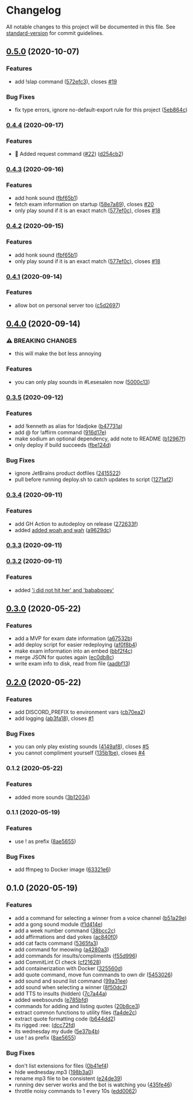 # Changelog

All notable changes to this project will be documented in this file. See [standard-version](https://github.com/conventional-changelog/standard-version) for commit guidelines.

## [0.5.0](https://github.com/sondr3/lesebot/compare/v0.4.4...v0.5.0) (2020-10-07)

### Features

- add !slap command ([572efc3](https://github.com/sondr3/lesebot/commit/572efc3b34b45115b7f63c51f135ebc3589f7c65)), closes [#19](https://github.com/sondr3/lesebot/issues/19)

### Bug Fixes

- fix type errors, ignore no-default-export rule for this project ([5eb864c](https://github.com/sondr3/lesebot/commit/5eb864c06b4ea65125e3787fb260363133a3c34b))

### [0.4.4](https://github.com/sondr3/lesebot/compare/v0.4.3...v0.4.4) (2020-09-17)

### Features

- :construction_worker: Added request command ([#22](https://github.com/sondr3/lesebot/issues/22)) ([d254cb2](https://github.com/sondr3/lesebot/commit/d254cb25caaa510997b06e6db30737ba1d29ee71))

### [0.4.3](https://github.com/sondr3/lesebot/compare/v0.4.1...v0.4.3) (2020-09-16)

### Features

- add honk sound ([fbf65b1](https://github.com/sondr3/lesebot/commit/fbf65b15d09d2a3d97d18008cf73c775a439f981))
- fetch exam information on startup ([58e7a89](https://github.com/sondr3/lesebot/commit/58e7a89cd592f74af3d3eee122823d3832f1731b)), closes [#20](https://github.com/sondr3/lesebot/issues/20)
- only play sound if it is an exact match ([577ef0c](https://github.com/sondr3/lesebot/commit/577ef0cc9e2e42ace7220575fa47d6daf5db8799)), closes [#18](https://github.com/sondr3/lesebot/issues/18)

### [0.4.2](https://github.com/sondr3/lesebot/compare/v0.4.1...v0.4.2) (2020-09-15)

### Features

- add honk sound ([fbf65b1](https://github.com/sondr3/lesebot/commit/fbf65b15d09d2a3d97d18008cf73c775a439f981))
- only play sound if it is an exact match ([577ef0c](https://github.com/sondr3/lesebot/commit/577ef0cc9e2e42ace7220575fa47d6daf5db8799)), closes [#18](https://github.com/sondr3/lesebot/issues/18)

### [0.4.1](https://github.com/sondr3/lesebot/compare/v0.4.0...v0.4.1) (2020-09-14)

### Features

- allow bot on personal server too ([c5d2697](https://github.com/sondr3/lesebot/commit/c5d269785bc142419aa103c482a1912f96d27c96))

## [0.4.0](https://github.com/sondr3/lesebot/compare/v0.3.5...v0.4.0) (2020-09-14)

### ⚠ BREAKING CHANGES

- this will make the bot less annoying

### Features

- you can only play sounds in #Lesesalen now ([5000c13](https://github.com/sondr3/lesebot/commit/5000c13b9422ec66e7efccfdb81da3ccf76b3523))

### [0.3.5](https://github.com/sondr3/lesebot/compare/v0.3.4...v0.3.5) (2020-09-12)

### Features

- add !kenneth as alias for !dadjoke ([b47731a](https://github.com/sondr3/lesebot/commit/b47731abb399de64a9103f141874b7c93fb60efe))
- add @ for !affirm command ([916d17e](https://github.com/sondr3/lesebot/commit/916d17e009aa26826fef3b7d0832d499b567d879))
- make sodium an optional dependency, add note to README ([b12967f](https://github.com/sondr3/lesebot/commit/b12967f309667810c9aa35e94d03af5d261a62c0))
- only deploy if build succeeds ([fbe124d](https://github.com/sondr3/lesebot/commit/fbe124dd2819cf550f41e354f24875e64d68a855))

### Bug Fixes

- ignore JetBrains product dotfiles ([2415522](https://github.com/sondr3/lesebot/commit/2415522a5672d946b1775974537ced27cb9dd2e1))
- pull before running deploy.sh to catch updates to script ([1271af2](https://github.com/sondr3/lesebot/commit/1271af2e5bc56c0e9c07fef2a30f9dd2f92a05fb))

### [0.3.4](https://github.com/sondr3/lesebot/compare/v0.3.3...v0.3.4) (2020-09-11)

### Features

- add GH Action to autodeploy on release ([272633f](https://github.com/sondr3/lesebot/commit/272633f7de1982e5af159391c318e4f854d33abd))
- added [added woah and wah](<[#14](https://github.com/sondr3/lesebot/issues/14)>) ([a9629dc](https://github.com/sondr3/lesebot/commit/a9629dca317a204668308e2fa773410dd3e97c50))

### [0.3.3](https://github.com/sondr3/lesebot/compare/v0.3.2...v0.3.3) (2020-09-11)

### [0.3.2](https://github.com/sondr3/lesebot/compare/v0.3.1...v0.3.2) (2020-09-11)

### Features

- added ['i did not hit her' and 'bababooey'](<[eeba473](https://github.com/sondr3/lesebot/commit/eeba473f9afae2177c85d76880d7a4b0cb303fca)>)

## [0.3.0](https://github.com/sondr3/lesebot/compare/v0.2.0...v0.3.0) (2020-05-22)

### Features

- add a MVP for exam date information ([a67532b](https://github.com/sondr3/lesebot/commit/a67532b0aa0981dacea4760e1328f316946785a0))
- add deploy script for easier redeploying ([af0f8b4](https://github.com/sondr3/lesebot/commit/af0f8b43823add3dd81e1a9e0139d652aad96811))
- make exam information into an embed ([bbf2f4c](https://github.com/sondr3/lesebot/commit/bbf2f4c8ff70dbeb6e5dd336130fece71871baf3))
- merge JSON for quotes again ([ec0db8c](https://github.com/sondr3/lesebot/commit/ec0db8c9053663a0e16e323ea1b9ba6eb1198f07))
- write exam info to disk, read from file ([aadbf13](https://github.com/sondr3/lesebot/commit/aadbf1380c472a2b0d2dcfe933fad1235f38f786))

## [0.2.0](https://github.com/sondr3/lesebot/compare/v0.1.2...v0.2.0) (2020-05-22)

### Features

- add DISCORD_PREFIX to environment vars ([cb70ea2](https://github.com/sondr3/lesebot/commit/cb70ea2f6686e120339e095df19fdd945981daff))
- add logging ([ab3fa18](https://github.com/sondr3/lesebot/commit/ab3fa189fd08f4ac437b7669d682b1c8c2b0ed13)), closes [#1](https://github.com/sondr3/lesebot/issues/1)

### Bug Fixes

- you can only play existing sounds ([4149af8](https://github.com/sondr3/lesebot/commit/4149af81ea8a8317ebd25db7c114ec5df72e20aa)), closes [#5](https://github.com/sondr3/lesebot/issues/5)
- you cannot compliment yourself ([135b1be](https://github.com/sondr3/lesebot/commit/135b1be89688b4a4ffc7ab37210222f3869f6a94)), closes [#4](https://github.com/sondr3/lesebot/issues/4)

### 0.1.2 (2020-05-22)

### Features

- added more sounds ([3b12034](https://github.com/sondr3/lesebot/commit/3b12034789f4eab8ea925132caad93ff7fa69910))

### 0.1.1 (2020-05-19)

### Features

- use ! as prefix ([8ae5655](https://github.com/sondr3/lesebot/commit/8ae5655d228fb6cd45539af5d21ef799c49a3bce))

### Bug Fixes

- add ffmpeg to Docker image ([63321e6](https://github.com/sondr3/lesebot/commit/63321e62a6f694bca8d0267cb135f5f573a36d8f))

## 0.1.0 (2020-05-19)

### Features

- add a command for selecting a winner from a voice channel ([b51a29e](https://github.com/sondr3/lesebot/commit/b51a29e2cf8861435c0b4c02079dcc2b3f4dc457))
- add a gong sound module ([f1d414e](https://github.com/sondr3/lesebot/commit/f1d414e1b442a906c7be41fad791db17dc48f852))
- add a week number command ([38bcc2c](https://github.com/sondr3/lesebot/commit/38bcc2c1e8877eadfb20cfb912683893b58b0061))
- add affirmations and dad yokes ([ac840f0](https://github.com/sondr3/lesebot/commit/ac840f0efc0d6dbeb5060f866ad0138f1da96bb1))
- add cat facts command ([5365fa3](https://github.com/sondr3/lesebot/commit/5365fa33b5d7232c6b5272f402a341b96ddd2549))
- add command for meowing ([a4280a3](https://github.com/sondr3/lesebot/commit/a4280a37f497e653fd428492579ba1c1a9e040e3))
- add commands for insults/compliments ([f55d996](https://github.com/sondr3/lesebot/commit/f55d996396b6507034fb09d4f64ff5e133e99613))
- add CommitLint CI check ([cf21628](https://github.com/sondr3/lesebot/commit/cf216284d3fd038ce72eb38634b7f2bbce551fe6))
- add containerization with Docker ([325560d](https://github.com/sondr3/lesebot/commit/325560dc0554df2a74653bb7d32828b54c05eb5a))
- add quote command, move fun commands to own dir ([5453026](https://github.com/sondr3/lesebot/commit/54530261943ac436dcf74270b1f8c546212d9c74))
- add sound and sound list command ([99a31ee](https://github.com/sondr3/lesebot/commit/99a31ee261d7a6a24e1b201fcb43a7c0f8296a2b))
- add sound when selecting a winner ([8f50dc2](https://github.com/sondr3/lesebot/commit/8f50dc22679f2f8eda6d49f566889bea041a6651))
- add TTS to insults (hidden) ([7c7a44a](https://github.com/sondr3/lesebot/commit/7c7a44ab577a501ea4f4174191b1736ced12ad12))
- added weebsounds ([e785bfd](https://github.com/sondr3/lesebot/commit/e785bfde87ce6633b701bdeb06faa7b48032b4fe))
- commands for adding and listing quotes ([20b8ce3](https://github.com/sondr3/lesebot/commit/20b8ce36ab1d1965a1cee88457326ba7e42b2e51))
- extract common functions to utility files ([fa4de2c](https://github.com/sondr3/lesebot/commit/fa4de2c7cdbe70d446564a9de0b67af2a6e244fa))
- extract quote formatting code ([b644dd2](https://github.com/sondr3/lesebot/commit/b644dd20d2f0fff877789b35c8298f703db2c1ea))
- its rigged :ree: ([dcc72fd](https://github.com/sondr3/lesebot/commit/dcc72fd15852259e260923c6030fd55882ae9362))
- its wednesday my dude ([5e37b4b](https://github.com/sondr3/lesebot/commit/5e37b4b5668162ce79947e1948892a52a90b9cf6))
- use ! as prefix ([8ae5655](https://github.com/sondr3/lesebot/commit/8ae5655d228fb6cd45539af5d21ef799c49a3bce))

### Bug Fixes

- don't list extensions for files ([0b41ef4](https://github.com/sondr3/lesebot/commit/0b41ef4f47067f0d200b6cacf924221e34a189ae))
- hide wednesday.mp3 ([198b3a0](https://github.com/sondr3/lesebot/commit/198b3a0a4eb375dfb04d3bc3dc583b64d70c892d))
- rename mp3 file to be consistent ([e24de39](https://github.com/sondr3/lesebot/commit/e24de397513e411a4d454872e86763f561fefc29))
- running dev server works and the bot is watching you ([435fe46](https://github.com/sondr3/lesebot/commit/435fe467a63d2d9501bb06211940c75e9ca01eed))
- throttle noisy commands to 1 every 10s ([edd0062](https://github.com/sondr3/lesebot/commit/edd00623fabfdfe6d1796a15e97f34a543c8bdb0))
